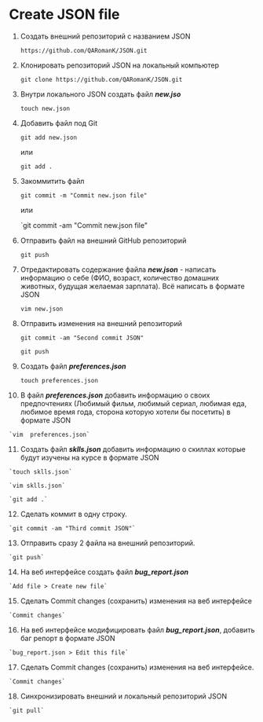 # Create JSON file

 1. Создать внешний репозиторий c названием JSON
 
	`https://github.com/QARomanK/JSON.git`

 2. Клонировать репозиторий JSON на локальный компьютер 

	`git clone https://github.com/QARomanK/JSON.git `

 3. Внутри локального JSON создать файл ***new.jso*** 

	`touch new.json`

 4. Добавить файл под Git

	`git add new.json`
	
	или
	
	`git add .`

 5. Закоммитить файл

	`git commit -m "Commit new.json file" `

	или

	`git commit -am "Commit new.json file"

 6. Отправить файл на внешний GitHub репозиторий

	`git push`

 7. Отредактировать содержание файла ***new.json*** - написать информацию о себе (ФИО, возраст, количество домашних животных, будущая желаемая зарплата). Всё написать в формате JSON

	`vim new.json`

 8. Отправить изменения на внешний репозиторий

	`git commit -am "Second commit JSON"`

	`git push`

 9. Создать файл ***preferences.json***

	`touch preferences.json`

 10. В файл ***preferences.json*** добавить информацию о своих предпочтениях (Любимый фильм, любимый сериал, любимая еда, любимое время года, сторона которую хотели бы посетить) в формате JSON

	`vim  preferences.json`

 11. Создать файл ***sklls.json*** добавить информацию о скиллах которые будут изучены на курсе в формате JSON
	
	`touch sklls.json`
 
	`vim sklls.json`

	`git add .`

 12. Сделать коммит в одну строку.

	`git commit -am "Third commit JSON"`

 13. Отправить сразу 2 файла на внешний репозиторий.

	`git push`

 14. На веб интерфейсе создать файл ***bug_report.json***

	`Add file > Create new file`

 15. Сделать Commit changes (сохранить) изменения на веб интерфейсе

	`Commit changes`

 16. На веб интерфейсе модифицировать файл ***bug_report.json***, добавить баг репорт в формате JSON

	`bug_report.json > Edit this file`

 17. Сделать Commit changes (сохранить) изменения на веб интерфейсе.

	`Commit changes`

 18. Синхронизировать внешний и локальный репозиторий JSON

	`git pull`

